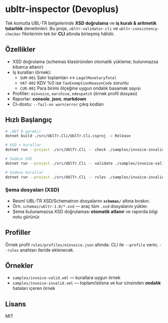 # ubltr-inspector (Devoplus)

Tek komutla UBL-TR belgelerinde **XSD doğrulama** ve **iş kuralı & aritmetik tutarlılık** denetimleri.
Bu proje, `ubltr-validator-cli` ve `ubltr-consistency-checker` fikirlerinin tek bir **CLI** altında birleşmiş hâlidir.

## Özellikler
- XSD doğrulama (schemas klasöründen otomatik yükleme; bulunmazsa kibarca atlanır)
- İş kuralları (örnek): 
  - `SUM-001` Satır toplamları ↔ `LegalMonetaryTotal`
  - `VAT-002` KDV %0 ise `TaxExemptionReasonCode` zorunlu
  - `CUR-001` Para birimi ölçeğine uygun ondalık basamak sayısı
- Profiller: `einvoice`, `earchive`, `edespatch` (örnek profil dosyası)
- Raporlar: **console**, **json**, **markdown**
- CI-dostu: `--fail-on warn|error` çıkış kodları

## Hızlı Başlangıç

```bash
# .NET 8 gerekir
dotnet build ./src/UblTr.Cli/UblTr.Cli.csproj -c Release

# XSD + kurallar
dotnet run --project ./src/UblTr.Cli -- check ./samples/invoice-invalid.xml --profile einvoice --report json:out/report.json --fail-on error

# Sadece XSD
dotnet run --project ./src/UblTr.Cli -- validate ./samples/invoice-valid.xml

# Sadece kurallar
dotnet run --project ./src/UblTr.Cli -- rules ./samples/invoice-invalid.xml --profile einvoice --report md:out/summary.md
```

### Şema dosyaları (XSD)
- Resmî UBL-TR XSD/Schematron dosyalarını **`schemas/`** altına bırakın.
- Örn. `schemas/ubltr-1.0/*.xsd` — araç tüm `.xsd` dosyalarını yükler.
- Şema bulunamazsa XSD doğrulaması **otomatik atlanır** ve raporda bilgi notu görünür.

## Profiller
Örnek profil `rules/profiles/einvoice.json` altında. CLI ile `--profile` verin; `--rules` anahtarı ileride eklenecek.

## Örnekler
- `samples/invoice-valid.xml` — kurallara uygun örnek
- `samples/invoice-invalid.xml` — toplam/istisna ve kur cinsinden **ondalık** hataları içeren örnek

## Lisans
MIT

